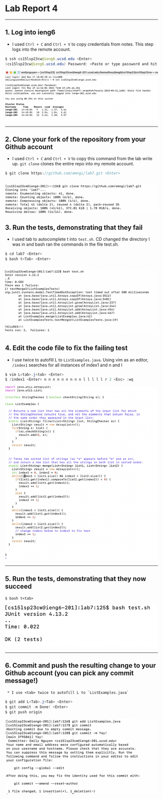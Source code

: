 # Lab Report 4
---

## 1. Log into ieng6

   * I used `Ctrl + C` and `Ctrl + V` to copy credentials from notes. This step logs into the remote account.
  ``` java
  $ ssh cs15lsp23cw@ieng6.ucsd.edu <Enter>
  (cs15lsp23cw@ieng6.ucsd.edu) Password: <Paste or type password and hit Enter>
  ```
  ![Image](step1.png)
  
---
  
## 2. Clone your fork of the repository from your Github account
   * I used `Ctrl + C` and `Ctrl + V` to copy this command from the lab write up. `git clone` clones the entire repo into my remote account.
``` java
$ git clone https://github.com/emngi/lab7.git <Enter>
```
![Image](lab4/step2.png)
---
## 3. Run the tests, demonstrating that they fail
   * I used tab to autocomplete t into `test.sh`. CD changed the directory I was in and bash ran the commands in the file test.sh.
```java
$ cd lab7 <Enter>
$ bash t<Tab> <Enter>
```
![Image](lab4/step3.png)
--- 
## 4. Edit the code file to fix the failing test
   * I use <tab> twice to autofill L to `ListExamples.java`. Using vim as an editor, `/index1` searches for all instances of index1 and n and l 
```java
$ vim L<tab>.j<tab> <Enter>
$ /index1 <Enter> n n n n n n n n n l l l l l r 2 <Esc> :wq
```
![Image](lab4/step4.png)
  
--- 
  
## 5. Run the tests, demonstrating that they now succeed
`$ bash t<tab>`
  
![Image](lab4/step5.png)
  
---
  
## 6. Commit and push the resulting change to your Github account (you can pick any commit message!)
     * I use <tab> twice to autofill L to `ListExamples.java`
  ```java
  $ git add L<Tab>.j<Tab> <Enter>
  $ git commit -m Done! <Enter>
  $ git push origin
 ```
  ![Image](lab4/step6.png)
  
